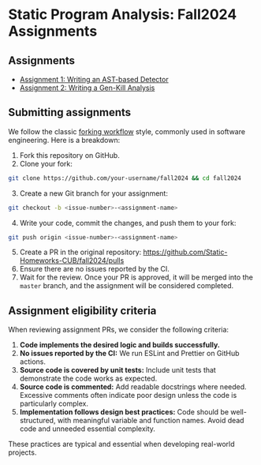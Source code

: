 # Static Program Analysis: Fall2024 Assignments

## Assignments
* [Assignment 1: Writing an AST-based Detector](./assignments/1-ast-detectors/README.md)
* [Assignment 2: Writing a Gen-Kill Analysis](./assignments/2-gen-kill-analyses/README.md)

## Submitting assignments

We follow the classic [forking workflow](https://www.atlassian.com/git/tutorials/comparing-workflows/forking-workflow) style, commonly used in software engineering. Here is a breakdown:

1. Fork this repository on GitHub.
2. Clone your fork:
```bash
git clone https://github.com/your-username/fall2024 && cd fall2024
```
3. Create a new Git branch for your assignment:
```bash
git checkout -b <issue-number>-<assignment-name>
```
4. Write your code, commit the changes, and push them to your fork:
```bash
git push origin <issue-number>-<assignment-name>
```
5. Create a PR in the original repository: https://github.com/Static-Homeworks-CUB/fall2024/pulls
6. Ensure there are no issues reported by the CI.
7. Wait for the review. Once your PR is approved, it will be merged into the `master` branch, and the assignment will be considered completed.

## Assignment eligibility criteria
When reviewing assignment PRs, we consider the following criteria:
1. **Code implements the desired logic and builds successfully.**
2. **No issues reported by the CI:** We run ESLint and Prettier on GitHub actions.
3. **Source code is covered by unit tests:** Include unit tests that demonstrate the code works as expected.
4. **Source code is commented:** Add readable docstrings where needed. Excessive comments often indicate poor design unless the code is particularly complex.
5. **Implementation follows design best practices:** Code should be well-structured, with meaningful variable and function names. Avoid dead code and unneeded essential complexity.

These practices are typical and essential when developing real-world projects.
